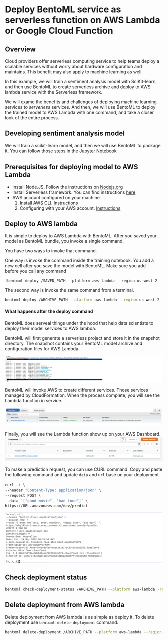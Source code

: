 # Deploy BentoML service as serverless function on AWS Lambda or Google Cloud Function

## Overview

Cloud providers offer serverless computing service to help teams deploy a
scalable services without worry about hardware configuration and maintains. This
benefit may also apply to machine learning as well.

In this example, we will train a sentiment analysis model with SciKit-learn, and
then use BentoML to create serverless archive and deploy to AWS lambda service
with the Serverless framework.

We will exame the benefits and challenges of deploying machine learning services to *serverless* services.
And then, we will use BentoML to deploy the trained model to AWS Lambda with one command, and take a closer look of the entire process.

## Developing sentiment analysis model

We will train a scikit-learn model, and then we will use BentoML to package it.  You can follow those steps in the [Jupyter Notebook](https://www.github.com/bentoml/bentoml/examples/deploying-with-serverless/Deploying%20with%20serverless.ipynb)


## Prerequisites for deploying model to AWS Lambda

* Install Node.JS. Follow the instructions on [Nodejs.org](https://nodejs.org/en)
* Install Serverless framework.  You can find instructions [here](https://serverless.com/framework/docs/getting-started/)
* AWS account configured on your machine
   1. Install AWS CLI. [Instructions](https://docs.aws.amazon.com/cli/latest/userguide/cli-chap-install.html)
   2. Configuring with your AWS account. [Instructions](https://docs.aws.amazon.com/cli/latest/userguide/cli-chap-configure.html)


## Deploy to AWS lambda
It is simple to deploy to AWS Lambda with BentoML. After you saved your model as BentoML bundle, you invoke a single command.

You have two ways to invoke that command.

One way is invoke the command inside the training notebook. You add a new cell after you save the model with BentoML.
Make sure you add `!` before you call any command

```
!bentoml deploy /SAVED_PATH --platform aws-lambda --region us-west-2
```

The second way is invoke the same command from a terminal. 

```bash
bentoml deploy /ARCHIVE_PATH --platform aws-lambda --region us-west-2
```

#### What happens after the deploy command
BentoML does serveal things under the hood that help data scientists to deploy their model services to AWS lambda.

BentoML will first generate a serverless project and store it in the snapshot directory.
The snapshot contains your BentoML model archive and configuration files for AWS Lambda

![ScreenShot](./file-structures.png)

BentoML will invoke AWS to create different services.  Those services managed by CloudFormation.  When the process complete, you will see the Lambda function in service.

![ScreenShot](./cloud-formation.png)

Finally, you will see the Lambda function show up on your AWS Dashboard.
![ScreenShot](./lambda-dash.png)

To make a prediction request, you can use CURL command. Copy and paste the following command and update `data` and `url`
base on your deployment

```bash
curl -i \
--header "Content-Type: application/json" \
--request POST \
--data '["good movie", "bad food"]' \
https://URL.amazonaws.com/dev/predict
```

![ScreenShot](./make-prediction-curl.png)

## Check deployment status
```bash
bentoml check-deployment-status /ARCHIVE_PATH --platform aws-lambda -region us-west-2
```


## Delete deployment from AWS lambda
Delete deployment from AWS lambda is as simple as deploy it. To delete deployment use `bentoml delete-deployment` command.
```bash
bentoml delete-deployment /ARCHIVE_PATH --platform aws-lambda --region us-west-2
```